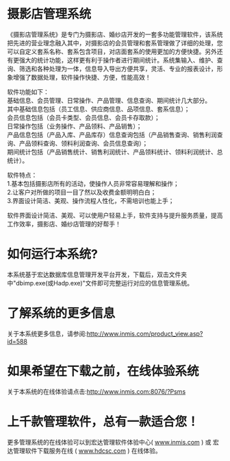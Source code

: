 # 摄影店管理系统

《摄影店管理系统》是专门为摄影店、婚纱店开发的一套多功能管理软件，该系统把先进的营业理念融入其中，对摄影店的会员管理和套系管理做了详细的处理，您可以自定义套系名称、套系包含项目，对店面套系的使用更加的方便快捷。另外还有更强大的统计功能，这样更有利于操作者进行期间统计。系统集输入、维护、查询、筛选和各种处理为一体，信息导入导出方便共享，灵活、专业的报表设计，形象增强了数据处理，软件操作快捷、方便，性能高效！

软件功能如下：  
基础信息、会员管理、日常操作、产品管理、信息查询、期间统计几大部分。  
其中基础信息包括（员工信息、供应商信息、品项信息、套系信息）；  
会员信息包括（会员卡类型、会员信息、会员卡存取款）；  
日常操作包括（业务操作、产品领料、产品销售）；  
产品信息包括（产品入库、产品库存）信息查询包括（产品销售查询、销售利润查询、产品领料查询、领料利润查询、会员信息查询）；  
期间统计包括（产品销售统计、销售利润统计、产品领料统计、领料利润统计、总统计）。  

软件特点：  
    1.基本包括摄影店所有的活动，使操作人员非常容易理解和操作；  
    2.让客户对所做的项目一目了然以及收费金额明明白白；  
    3.界面设计简洁、美观、操作流程人性化，不需培训也能上手；  

软件界面设计简洁、美观、可以使用户轻易上手，软件支持与提升服务质量，提高工作效率，摄影店、婚纱店管理的好帮手！

# 如何运行本系统?

本系统基于宏达数据库信息管理开发平台开发，下载后，双击文件夹中"dbimp.exe(或Hadp.exe)"文件即可完整运行对应的信息管理系统。

# 了解系统的更多信息

关于本系统更多信息，请参阅:http://www.inmis.com/product_view.asp?id=588

# 如果希望在下载之前，在线体验系统

关于本系统的在线体验请点击:http://www.inmis.com:8076/?Psms

# 上千款管理软件，总有一款适合您！

更多管理系统的在线体验可以到宏达管理软件体验中心( www.inmis.com ) 或 宏达管理软件下载服务在线 ( www.hdcsc.com ) 在线体验。

